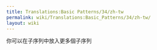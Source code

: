 ```yaml
---
title: Translations:Basic Patterns/34/zh-tw
permalink: wiki/Translations:Basic_Patterns/34/zh-tw/
layout: wiki
---
```


你可以在子序列中放入更多個子序列
